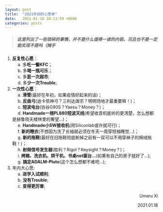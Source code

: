 ```yaml
---
layout: post
title:  "2021年初的心愿单"
date:   2021-01-18 10:13:59 +0800
categories: posts
---
```


> ##### 这里列出了一些琐碎的事情，并不是什么值得一读的内容。况且也不是一定能实现不是吗（摊手 #####

1. **反复性心愿**：  
&emsp; a. 多**吃一餐KFC**；  
&emsp; b. 多**喝一瓶可乐**；  
&emsp; c. 多**逛一次超市**;  
&emsp; d. 多**少一次Trouble**;  
1. **一次性心愿**：  
&emsp; a. **滑雪**(最好在年初，如果疫情好起来的话)；  
&emsp; b. **反曲弓**(迪卡侬神弓？三利达唐宗？明明场地才最重要嘛！)；  
&emsp; c. **短波电台**(协谷G90S？Yaesu？Money？)；  
&emsp; d. **Handmade一根PL880短波天线**(希望收音机能听的更清楚，怎么想都是赫鲁晓夫楼林里的奢望...)；  
&emsp; e. **Handmade小SW接收机**(用Siliconlab或许就可行)；  
&emsp; f. **新的睡衣**(不想因为洗了长袖就必须在冬天一周穿短袖睡觉...)；  
&emsp; g. **新的拖鞋**(最好在旧拖鞋彻底断掉之前有一双可以不用穿袜子的棉绒拖鞋！)；  
&emsp; h. **射频信号发生器**(胜利？Rigol？Keysight？Money？)；  
&emsp; i. **烤箱、洗衣机、烘干机、书桌not窗台...**(如果有自己的房子就好了...);  
&emsp; g. **搞定ADALM-Pluto**(这个怎么想都不难吧...);  
1. 年内大心愿:  
&emsp; a. **进学入试顺利**;  
&emsp; b. **没有Trouble**;  
&emsp; c. **变得更厉害**;  

<p align="right">Umaru Xi</p>
<p align="right">2021.01.18</p>